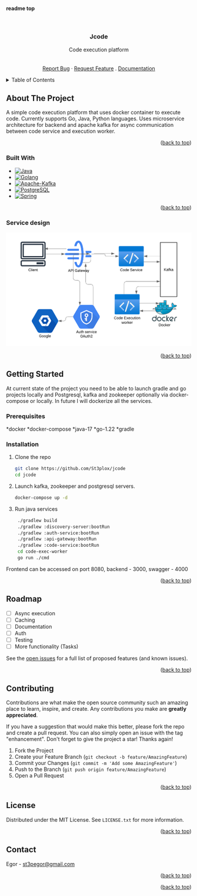 #### readme top

<!-- PROJECT LOGO -->
<br />
<div align="center">

  <h3 align="center">Jcode</h3>

  <p align="center">
    Code execution platform
    <br />
<!--     <a href="https://github.com/St3plox/Blogchain"><strong>Explore the docs »</strong></a> -->
    <br />
    <br />
    <a href="https://github.com/St3plox/Blogchain/issues/new?labels=bug&template=bug-report---.md">Report Bug</a>
    ·
    <a href="https://github.com/St3plox/Blogchain/issues/new?labels=enhancement&template=feature-request---.md">Request Feature</a>
    .
    <a href="https://pkg.go.dev/github.com/St3plox/Blogchain">Documentation</a>
  </p>
</div>



<!-- TABLE OF CONTENTS -->
<details>
  <summary>Table of Contents</summary>
  <ol>
    <li>
      <a href="#about-the-project">About The Project</a>
      <ul>
        <li><a href="#built-with">Built With</a></li>
      </ul>
    </li>
    <li> <a href="#service-design">Service design<a/></li>
    <li>
      <a href="#getting-started">Getting Started</a>
      <ul>
        <li><a href="#prerequisites">Prerequisites</a></li>
        <li><a href="#installation">Installation</a></li>
      </ul>
    </li>
    <li><a href="#roadmap">Roadmap</a></li>
    <li><a href="#contributing">Contributing</a></li>
    <li><a href="#license">License</a></li>
    <li><a href="#contact">Contact</a></li>
  </ol>
</details>



<!-- ABOUT THE PROJECT -->
## About The Project

A simple code execution platform that uses docker container to execute code. Currently supports Go, Java, Python languages.
Uses microservice architecture for backend and apache kafka for async communication between code service and execution worker.

<p align="right">(<a href="#readme-top">back to top</a>)</p>


### Built With

* [![Java][Java]][Java-url]
* [![Golang][Golang]][Golang-url]
* [![Apache-Kafka][Apache-Kafka]][Apache-Kafka-url]
* [![PostgreSQL][PostgreSQL]][PostgreSQL-url]
* [![Spring][Spring]][Spring-url]

<p align="right">(<a href="#readme-top">back to top</a>)</p>


### Service design
![jcode](./assets/jcode.png)
<p align="right">(<a href="#readme-top">back to top</a>)</p>

<!-- GETTING STARTED -->
## Getting Started
At current state of the project you need to be able to launch gradle and go projects locally and Postgresql, kafka and zookeeper optionally via docker-compose or locally. In future I will dockerize all the services.

### Prerequisites
*docker
*docker-compose
*java-17
*go-1.22
*gradle

### Installation

1. Clone the repo
   ```bash
   git clone https://github.com/St3plox/jcode
   cd jcode
   ```
   
2. Launch kafka, zookeeper and postgresql servers. 
   ```bash
   docker-compose up -d
   ```

3. Run java services
   ```bash
    ./gradlew build
    ./gradlew :discovery-server:bootRun
    ./gradlew :auth-service:bootRun
    ./gradlew :api-gateway:bootRun
    ./gradlew :code-service:bootRun
    cd code-exec-worker
    go run ./cmd
   ```
Frontend can be accessed on port 8080, backend - 3000, swagger - 4000

<p align="right">(<a href="#readme-top">back to top</a>)</p>




<!-- ROADMAP -->
## Roadmap

- [ ] Async execution
- [ ] Caching
- [ ] Documentation
- [ ] Auth
- [ ] Testing 
- [ ] More functionality (Tasks)

See the [open issues](https://github.com/St3plox/jcode/issues) for a full list of proposed features (and known issues).

<p align="right">(<a href="#readme-top">back to top</a>)</p>



<!-- CONTRIBUTING -->
## Contributing

Contributions are what make the open source community such an amazing place to learn, inspire, and create. Any contributions you make are **greatly appreciated**.

If you have a suggestion that would make this better, please fork the repo and create a pull request. You can also simply open an issue with the tag "enhancement".
Don't forget to give the project a star! Thanks again!

1. Fork the Project
2. Create your Feature Branch (`git checkout -b feature/AmazingFeature`)
3. Commit your Changes (`git commit -m 'Add some AmazingFeature'`)
4. Push to the Branch (`git push origin feature/AmazingFeature`)
5. Open a Pull Request

<p align="right">(<a href="#readme-top">back to top</a>)</p>



<!-- LICENSE -->
## License

Distributed under the MIT License. See `LICENSE.txt` for more information.

<p align="right">(<a href="#readme-top">back to top</a>)</p>



<!-- CONTACT -->
## Contact

Egor - st3pegor@gmail.com


<p align="right">(<a href="#readme-top">back to top</a>)</p>




<p align="right">(<a href="#readme-top">back to top</a>)</p>

<!-- MARKDOWN LINKS & IMAGES -->
<!-- https://www.markdownguide.org/basic-syntax/#reference-style-links -->
[Java]: https://img.shields.io/badge/Java-007396?style=for-the-badge&logo=java&logoColor=white
[Java-url]: https://www.oracle.com/java/

[Golang]: https://img.shields.io/badge/go-00ADD8?style=for-the-badge&logo=go&logoColor=white
[Golang-url]: https://golang.org/

[Apache-Kafka]: https://img.shields.io/badge/Apache_Kafka-231F20?style=for-the-badge&logo=apache-kafka&logoColor=white
[Apache-Kafka-url]: https://kafka.apache.org/

[PostgreSQL]: https://img.shields.io/badge/PostgreSQL-336791?style=for-the-badge&logo=postgresql&logoColor=white
[PostgreSQL-url]: https://www.postgresql.org/

[Spring]: https://img.shields.io/badge/Spring-6DB33F?style=for-the-badge&logo=spring&logoColor=white
[Spring-url]: https://spring.io/

